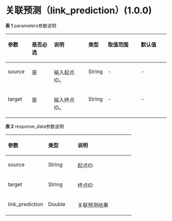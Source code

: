 # 关联预测（link\_prediction）\(1.0.0\)<a name="ges_03_0088"></a>

**表 1**  parameters参数说明

<a name="table1583210523384"></a>
<table><thead align="left"><tr id="row14849155212385"><th class="cellrowborder" valign="top" width="14.85148514851485%" id="mcps1.2.7.1.1"><p id="p1385335233815"><a name="p1385335233815"></a><a name="p1385335233815"></a>参数</p>
</th>
<th class="cellrowborder" valign="top" width="13.861386138613863%" id="mcps1.2.7.1.2"><p id="p28571452153816"><a name="p28571452153816"></a><a name="p28571452153816"></a>是否必选</p>
</th>
<th class="cellrowborder" valign="top" width="21.623762376237625%" id="mcps1.2.7.1.3"><p id="p11861352173813"><a name="p11861352173813"></a><a name="p11861352173813"></a>说明</p>
</th>
<th class="cellrowborder" valign="top" width="11.04950495049505%" id="mcps1.2.7.1.4"><p id="p10707182413348"><a name="p10707182413348"></a><a name="p10707182413348"></a>类型</p>
</th>
<th class="cellrowborder" valign="top" width="20.792079207920793%" id="mcps1.2.7.1.5"><p id="p9866652183810"><a name="p9866652183810"></a><a name="p9866652183810"></a>取值范围</p>
</th>
<th class="cellrowborder" valign="top" width="17.82178217821782%" id="mcps1.2.7.1.6"><p id="p81773216346"><a name="p81773216346"></a><a name="p81773216346"></a>默认值</p>
</th>
</tr>
</thead>
<tbody><tr id="row1487205213384"><td class="cellrowborder" valign="top" width="14.85148514851485%" headers="mcps1.2.7.1.1 "><p id="p15878125233817"><a name="p15878125233817"></a><a name="p15878125233817"></a>source</p>
</td>
<td class="cellrowborder" valign="top" width="13.861386138613863%" headers="mcps1.2.7.1.2 "><p id="p4884165218386"><a name="p4884165218386"></a><a name="p4884165218386"></a>是</p>
</td>
<td class="cellrowborder" valign="top" width="21.623762376237625%" headers="mcps1.2.7.1.3 "><p id="p1988965273820"><a name="p1988965273820"></a><a name="p1988965273820"></a>输入起点ID。</p>
</td>
<td class="cellrowborder" valign="top" width="11.04950495049505%" headers="mcps1.2.7.1.4 "><p id="p178791739193412"><a name="p178791739193412"></a><a name="p178791739193412"></a>String</p>
</td>
<td class="cellrowborder" valign="top" width="20.792079207920793%" headers="mcps1.2.7.1.5 "><p id="p1789385217383"><a name="p1789385217383"></a><a name="p1789385217383"></a>-</p>
</td>
<td class="cellrowborder" valign="top" width="17.82178217821782%" headers="mcps1.2.7.1.6 "><p id="p217032123416"><a name="p217032123416"></a><a name="p217032123416"></a>-</p>
</td>
</tr>
<tr id="row889715527381"><td class="cellrowborder" valign="top" width="14.85148514851485%" headers="mcps1.2.7.1.1 "><p id="p890110527380"><a name="p890110527380"></a><a name="p890110527380"></a>target</p>
</td>
<td class="cellrowborder" valign="top" width="13.861386138613863%" headers="mcps1.2.7.1.2 "><p id="p3904105243817"><a name="p3904105243817"></a><a name="p3904105243817"></a>是</p>
</td>
<td class="cellrowborder" valign="top" width="21.623762376237625%" headers="mcps1.2.7.1.3 "><p id="p19095525380"><a name="p19095525380"></a><a name="p19095525380"></a>输入终点ID。</p>
</td>
<td class="cellrowborder" valign="top" width="11.04950495049505%" headers="mcps1.2.7.1.4 "><p id="p3885183933413"><a name="p3885183933413"></a><a name="p3885183933413"></a>String</p>
</td>
<td class="cellrowborder" valign="top" width="20.792079207920793%" headers="mcps1.2.7.1.5 "><p id="p15913752103813"><a name="p15913752103813"></a><a name="p15913752103813"></a>-</p>
</td>
<td class="cellrowborder" valign="top" width="17.82178217821782%" headers="mcps1.2.7.1.6 "><p id="p8171332183414"><a name="p8171332183414"></a><a name="p8171332183414"></a>-</p>
</td>
</tr>
</tbody>
</table>

**表 2**  response\_data参数说明

<a name="table8100130114818"></a>
<table><thead align="left"><tr id="row11001100488"><th class="cellrowborder" valign="top" width="31.919999999999998%" id="mcps1.2.4.1.1"><p id="p101001205481"><a name="p101001205481"></a><a name="p101001205481"></a>参数</p>
</th>
<th class="cellrowborder" valign="top" width="23.400000000000002%" id="mcps1.2.4.1.2"><p id="p81006017483"><a name="p81006017483"></a><a name="p81006017483"></a>类型</p>
</th>
<th class="cellrowborder" valign="top" width="44.68%" id="mcps1.2.4.1.3"><p id="p131391531105817"><a name="p131391531105817"></a><a name="p131391531105817"></a>说明</p>
</th>
</tr>
</thead>
<tbody><tr id="row101001074820"><td class="cellrowborder" valign="top" width="31.919999999999998%" headers="mcps1.2.4.1.1 "><p id="p41001014483"><a name="p41001014483"></a><a name="p41001014483"></a>source</p>
</td>
<td class="cellrowborder" valign="top" width="23.400000000000002%" headers="mcps1.2.4.1.2 "><p id="p110012010481"><a name="p110012010481"></a><a name="p110012010481"></a>String</p>
</td>
<td class="cellrowborder" valign="top" width="44.68%" headers="mcps1.2.4.1.3 "><p id="p1313933155811"><a name="p1313933155811"></a><a name="p1313933155811"></a>起点ID</p>
</td>
</tr>
<tr id="row1610040114811"><td class="cellrowborder" valign="top" width="31.919999999999998%" headers="mcps1.2.4.1.1 "><p id="p101009024814"><a name="p101009024814"></a><a name="p101009024814"></a>target</p>
</td>
<td class="cellrowborder" valign="top" width="23.400000000000002%" headers="mcps1.2.4.1.2 "><p id="p101002074820"><a name="p101002074820"></a><a name="p101002074820"></a>String</p>
</td>
<td class="cellrowborder" valign="top" width="44.68%" headers="mcps1.2.4.1.3 "><p id="p101391031105812"><a name="p101391031105812"></a><a name="p101391031105812"></a>终点ID</p>
</td>
</tr>
<tr id="row7858131718584"><td class="cellrowborder" valign="top" width="31.919999999999998%" headers="mcps1.2.4.1.1 "><p id="p9858151710588"><a name="p9858151710588"></a><a name="p9858151710588"></a>link_prediction</p>
</td>
<td class="cellrowborder" valign="top" width="23.400000000000002%" headers="mcps1.2.4.1.2 "><p id="p2858217145813"><a name="p2858217145813"></a><a name="p2858217145813"></a>Double</p>
</td>
<td class="cellrowborder" valign="top" width="44.68%" headers="mcps1.2.4.1.3 "><p id="p158583179585"><a name="p158583179585"></a><a name="p158583179585"></a>关联预测结果</p>
</td>
</tr>
</tbody>
</table>

